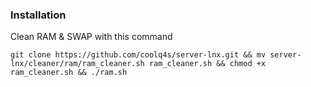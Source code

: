### Installation

Clean RAM & SWAP with this command
```
git clone https://github.com/coolq4s/server-lnx.git && mv server-lnx/cleaner/ram/ram_cleaner.sh ram_cleaner.sh && chmod +x ram_cleaner.sh && ./ram.sh
```